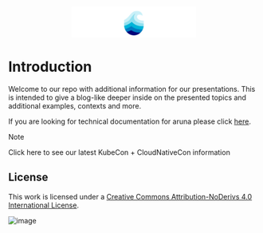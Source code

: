 <p align=center>
<img width=250 src="assets/aruna_white_font.png" alt="The Rust logo">
</p>

# Introduction

Welcome to our repo with additional information for our presentations.
This is intended to give a blog-like deeper inside on the presented topics and additional examples, contexts and more.

If you are looking for technical documentation for aruna please click [here](https://arunastorage.github.io/documentation/v2.0.x/).


> [!NOTE]
> Click here to see our latest KubeCon + CloudNativeCon information


## License

This work is licensed under a
[Creative Commons Attribution-NoDerivs 4.0 International License](https://creativecommons.org/licenses/by-nd/4.0/).

![image](https://licensebuttons.net/l/by-nd/4.0/88x31.png)
